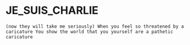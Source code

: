 <h1> JE_SUIS_CHARLIE </h1>

    (now they will take me seriously) When you feel so threatened by a caricature You show the world that you yourself are a pathetic caricature 